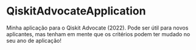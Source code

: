 # QiskitAdvocateApplication
Minha aplicação para o Qiskit Advocate (2022). Pode ser útil para novos aplicantes, mas tenham em mente que os critérios podem ter mudado no seu ano de aplicação!
